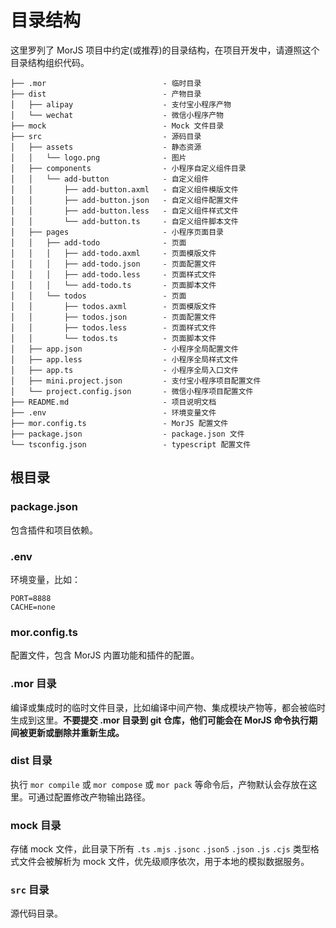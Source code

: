 # 目录结构

这里罗列了 MorJS 项目中约定(或推荐)的目录结构，在项目开发中，请遵照这个目录结构组织代码。

```text
├── .mor                          - 临时目录
├── dist                          - 产物目录
│   ├── alipay                    - 支付宝小程序产物
│   └── wechat                    - 微信小程序产物
├── mock                          - Mock 文件目录
├── src                           - 源码目录
│   ├── assets                    - 静态资源
│   │   └── logo.png              - 图片
│   ├── components                - 小程序自定义组件目录
│   │   └── add-button            - 自定义组件
│   │       ├── add-button.axml   - 自定义组件模版文件
│   │       ├── add-button.json   - 自定义组件配置文件
│   │       ├── add-button.less   - 自定义组件样式文件
│   │       └── add-button.ts     - 自定义组件脚本文件
│   ├── pages                     - 小程序页面目录
│   │   ├── add-todo              - 页面
│   │   │   ├── add-todo.axml     - 页面模版文件
│   │   │   ├── add-todo.json     - 页面配置文件
│   │   │   ├── add-todo.less     - 页面样式文件
│   │   │   └── add-todo.ts       - 页面脚本文件
│   │   └── todos                 - 页面
│   │       ├── todos.axml        - 页面模版文件
│   │       ├── todos.json        - 页面配置文件
│   │       ├── todos.less        - 页面样式文件
│   │       └── todos.ts          - 页面脚本文件
│   ├── app.json                  - 小程序全局配置文件
│   ├── app.less                  - 小程序全局样式文件
│   ├── app.ts                    - 小程序全局入口文件
│   ├── mini.project.json         - 支付宝小程序项目配置文件
│   └── project.config.json       - 微信小程序项目配置文件
├── README.md                     - 项目说明文档
├── .env                          - 环境变量文件
├── mor.config.ts                 - MorJS 配置文件
├── package.json                  - package.json 文件
└── tsconfig.json                 - typescript 配置文件
```

## 根目录

### package.json

包含插件和项目依赖。

### .env

环境变量，比如：

```text
PORT=8888
CACHE=none
```

### mor.config.ts

配置文件，包含 MorJS 内置功能和插件的配置。

### .mor 目录

编译或集成时的临时文件目录，比如编译中间产物、集成模块产物等，都会被临时生成到这里。**不要提交 .mor 目录到 git 仓库，他们可能会在 MorJS 命令执行期间被更新或删除并重新生成。**

### dist 目录

执行 `mor compile` 或 `mor compose` 或 `mor pack` 等命令后，产物默认会存放在这里。可通过配置修改产物输出路径。

### mock 目录

存储 mock 文件，此目录下所有 `.ts` `.mjs` `.jsonc` `.json5` `.json` `.js` `.cjs` 类型格式文件会被解析为 mock 文件，优先级顺序依次，用于本地的模拟数据服务。

### `src` 目录

源代码目录。
